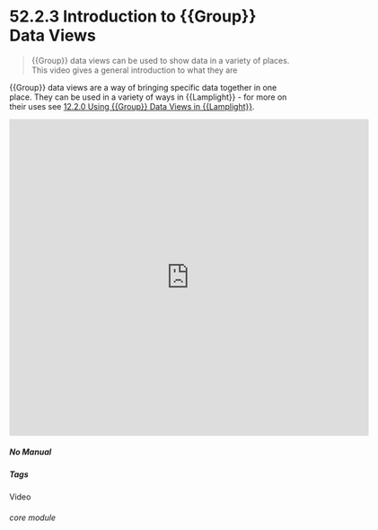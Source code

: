 # 52.2.3 Introduction to {{Group}} Data Views

> {{Group}} data views can be used to show data in a variety of places. This video gives a general introduction to what they are



{{Group}} data views are a way of bringing specific data together in one place. They can be used in a variety of ways in {{Lamplight}} - for more on their uses see [12.2.0 Using {{Group}} Data Views in {{Lamplight}}](/help/index/p/12.2.0).

<iframe title="Introduction to {{Group}} Data Views" width="640" height="564" src="https://player.vimeo.com/video/279244731" data-video-display="home" frameborder="0" allowFullScreen mozallowfullscreen webkitAllowFullScreen></iframe>


##### No Manual

##### Tags
Video

###### core module
